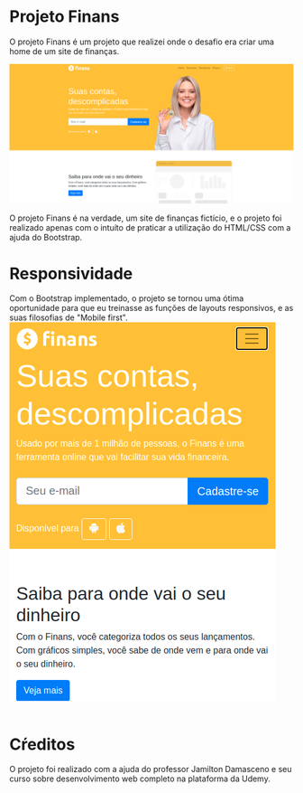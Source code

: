 # Projeto Finans

O projeto Finans é um projeto que realizei onde o desafio era criar uma home de um site de finanças.

<img src="img/finans_home.png">

O projeto Finans é na verdade, um site de finanças fictício, e o projeto foi realizado apenas com o intuíto de praticar a utilização do HTML/CSS com a ajuda do Bootstrap.

<h1>Responsividade</h1>
Com o Bootstrap implementado, o projeto se tornou uma ótima oportunidade para que eu treinasse as funções de layouts responsivos, e as suas filosofias de "Mobile first". 

<img src="img/finans_responsivo.png">
<br>
<br>
<h1>Cŕeditos</h1>
O projeto foi realizado com a ajuda do professor Jamilton Damasceno e seu curso sobre desenvolvimento web completo na plataforma da Udemy.

